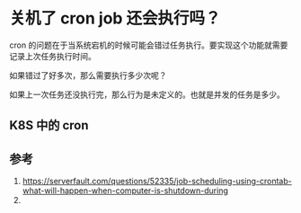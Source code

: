 # 关机了 cron job 还会执行吗？


cron 的问题在于当系统宕机的时候可能会错过任务执行。要实现这个功能就需要记录上次任务执行时间。

如果错过了好多次，那么需要执行多少次呢？

如果上一次任务还没执行完，那么行为是未定义的。也就是并发的任务是多少。

## K8S 中的 cron


## 参考

1. https://serverfault.com/questions/52335/job-scheduling-using-crontab-what-will-happen-when-computer-is-shutdown-during
2. 